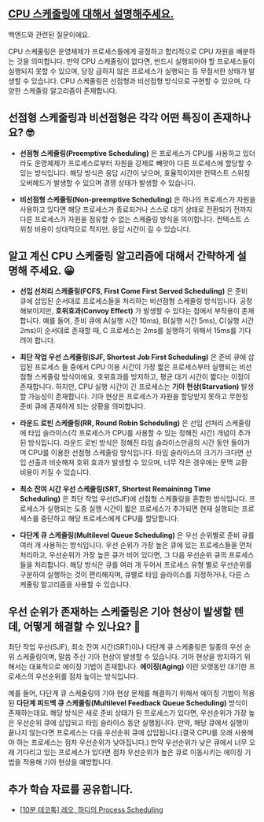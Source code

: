 ## [CPU 스케줄링에 대해서 설명해주세요.](https://www.maeil-mail.kr/question/150)

백엔드와 관련된 질문이에요.

CPU 스케줄링은 운영체제가 프로세스들에게 공정하고 합리적으로 CPU 자원을 배분하는 것을 의미합니다. 만약 CPU 스케줄링이 없다면, 반드시 실행되어야 할 프로세스들이 실행되지 못할 수 있으며, 당장 급하지 않은 프로세스가 실행되는 등 무질서한 상태가 발생할 수 있습니다. CPU 스케줄링은 선점형과 비선점형 방식으로 구현할 수 있으며, 다양한 스케줄링 알고리즘이 존재합니다.

## 선점형 스케줄링과 비선점형은 각각 어떤 특징이 존재하나요? 🤓

- **선점형 스케줄링(Preemptive Scheduling)** 은 프로세스가 CPU를 사용하고 있더라도 운영체제가 프로세스로부터 자원을 강제로 빼앗아 다른 프로세스에 할당할 수 있는 방식입니다. 해당 방식은 응답 시간이 낮으며, 효율적이지만 컨텍스트 스위칭 오버헤드가 발생할 수 있으며 경쟁 상태가 발생할 수 있습니다.
    
- **비선점형 스케줄링(Non-preemptive Scheduling)** 은 하나의 프로세스가 자원을 사용하고 있다면 해당 프로세스가 종료되거나 스스로 대기 상태로 전환되기 전까지 다른 프로세스가 자원을 점유할 수 없는 스케줄링 방식을 의미합니다. 컨텍스트 스위칭 비용이 상대적으로 적지만, 응답 시간이 길 수 있습니다.
    

## 알고 계신 CPU 스케줄링 알고리즘에 대해서 간략하게 설명해 주세요. 😀

- **선입 선처리 스케줄링(FCFS, First Come First Served Scheduling)** 은 준비 큐에 삽입된 순서대로 프로세스들을 처리하는 비선점형 스케줄링 방식입니다. 공정해보이지만, **호위효과(Convoy Effect)** 가 발생할 수 있다는 점에서 부작용이 존재합니다. 예를 들어, 준비 큐에 A(실행 시간 10ms), B(실행 시간 5ms), C(실행 시간 2ms)이 순서대로 존재할 때, C 프로세스는 2ms를 실행하기 위해서 15ms를 기다려야 합니다.
    
- **최단 작업 우선 스케줄링(SJF, Shortest Job First Scheduling)** 은 준비 큐에 삽입된 프로세스 들 중에서 CPU 이용 시간이 가장 짧은 프로세스부터 실행되는 비선점형 스케줄링 방식이에요. 호위효과를 방지하고, 평균 대기 시간이 짧다는 이점이 존재합니다. 하지만, CPU 실행 시간이 긴 프로세스는 **기아 현상(Starvation)** 발생할 가능성이 존재합니다. 기아 현상은 프로세스가 자원을 할당받지 못하고 무한정 준비 큐에 존재하게 되는 상황을 의미합니다.
    
- **라운드 로빈 스케줄링(RR, Round Robin Scheduling)** 은 선입 선처리 스케줄링에 타임 슬라이스(각 프로세스가 CPU를 사용할 수 있는 정해진 시간) 개념이 추가된 방식입니다. 라운드 로빈 방식은 정해진 타임 슬라이스만큼의 시간 동안 돌아가며 CPU를 이용한 선점형 스케줄링 방식입니다. 타임 슬라이스의 크기가 크다면 선입 선출과 비슷해져 호위 효과가 발생할 수 있으며, 너무 작은 경우에는 문맥 교환 비용이 커질 수 있습니다.
    
- **최소 잔여 시간 우선 스케줄링(SRT, Shortest Remaininng Time Scheduling)** 은 최단 작업 우선(SJF)에 선점형 스케줄링을 혼합한 방식입니다. 프로세스가 실행되는 도중 실행 시간이 짧은 프로세스가 추가되면 현재 실행되는 프로세스를 중단하고 해당 프로세스에게 CPU를 할당합니다.
    
- **다단계 큐 스케줄링(Multilevel Queue Scheduling)** 은 우선 순위별로 준비 큐를 여러 개 사용하는 방식입니다. 우선 순위가 가장 높은 큐에 있는 프로세스들을 먼처 처리하고, 우선순위가 가장 높은 큐가 비어 있다면, 그 다음 우선순위 큐의 프로세스들을 처리합니다. 해당 방식은 큐를 여러 개 두어서 프로세스 유형 별로 우선순위를 구분하여 실행하는 것이 편리해지며, 큐별로 타임 슬라이스를 지정하거나, 다른 스케줄링 알고리즘을 사용할 수 있습니다.
    

## 우선 순위가 존재하는 스케줄링은 기아 현상이 발생할 텐데, 어떻게 해결할 수 있나요? 🤔

최단 작업 우선(SJF), 최소 잔여 시간(SRT)이나 다단계 큐 스케줄링은 일종의 우선 순위 스케줄링이며, 말씀 주신 기아 현상이 발생할 수 있습니다. 기아 현상을 방지하기 위해서는 대표적으로 에이징 기법이 존재합니다. **에이징(Aging)** 이란 오랫동안 대기한 프로세스의 우선순위를 점차 높이는 방식입니다.

예를 들어, 다단계 큐 스케줄링의 기아 현상 문제를 해결하기 위해서 에이징 기법이 적용된 **다단계 피드백 큐 스케줄링(Multilevel Feedback Queue Scheduling)** 방식이 존재하는데요. 해당 방식은 새로 준비 상태가 된 프로세스가 있다면, 우선순위가 가장 높은 우선순위 큐에 삽입되고 타임 슬라이스 동안 실행됩니다. 만약, 해당 큐에서 실행이 끝나지 않는다면 프로세스는 다음 우선순위 큐에 삽입됩니다.(결국 CPU를 오래 사용해야 하는 프로세스는 점차 우선순위가 낮아집니다.) 만약 우선순위가 낮은 큐에서 너무 오래 기다리고 있는 프로세스가 있다면 점차 우선순위가 높은 큐로 이동시키는 에이징 기법을 적용해 기아 현상을 예방합니다.

## 추가 학습 자료를 공유합니다.

- [[10분 테코톡] 레오, 하디의 Process Scheduling](https://youtu.be/Bf2YAyFbreI?feature=shared)
